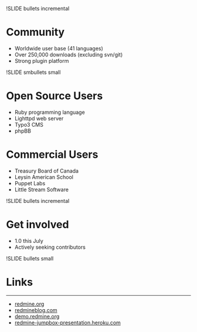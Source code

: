 !SLIDE bullets incremental
# Community

* Worldwide user base (41 languages)
* Over 250,000 downloads (excluding svn/git)
* Strong plugin platform

!SLIDE smbullets small
# Open Source Users

* Ruby programming language
* Lighttpd web server
* Typo3 CMS
* phpBB

# Commercial Users

* Treasury Board of Canada
* Leysin American School
* Puppet Labs
* Little Stream Software

!SLIDE bullets incremental
# Get involved

* 1.0 this July
* Actively seeking contributors

!SLIDE bullets small
# Links

---

* [redmine.org](http://www.redmine.org)
* [redmineblog.com](http://redmineblog.com)
* [demo.redmine.org](http://demo.redmine.org)
* [redmine-jumpbox-presentation.heroku.com](http://redmine-jumpbox-presentation.heroku.com)
